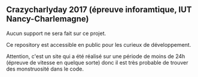 ## Crazycharlyday 2017 (épreuve inforamtique, IUT Nancy-Charlemagne)

Aucun support ne sera fait sur ce projet.

Ce repository est accessible en public pour les curieux de développement.

Attention, c'est un site qui a été réalisé sur une période de moins de 24h (épreuve de vitesse en quelque sorte) donc il est très probable de trouver des monstruosité dans le code.